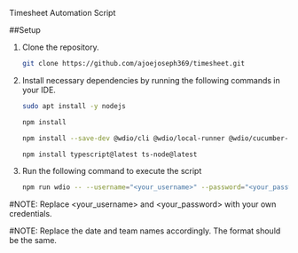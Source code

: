 Timesheet Automation Script

##Setup
1. Clone the repository.
   ```bash
   git clone https://github.com/ajoejoseph369/timesheet.git
   
2. Install necessary dependencies by running the following commands in your IDE.
   ```bash
   sudo apt install -y nodejs
   ```
   
   ```bash
   npm install
   ```
   
   ```bash   
   npm install --save-dev @wdio/cli @wdio/local-runner @wdio/cucumber-framework @wdio/spec-reporter @wdio/sync webdriverio chromedriver
   ```
   
   ```bash
   npm install typescript@latest ts-node@latest
   ```

3. Run the following command to execute the script
   ```bash
   npm run wdio -- --username="<your_username>" --password="<your_password>" --activity="GEN - Internal Training" --date="26-06-2024 10:00:00" --team="AGT - Party Wolves"

#NOTE: Replace <your_username> and <your_password> with your own credentials.

#NOTE: Replace the date and team names accordingly. The format should be the same.

